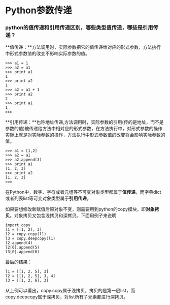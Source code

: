 # Python参数传递

### python的值传递和引用传递区别，哪些类型值传递，哪些是引用传递？

**值传递：**方法调用时，实际参数把它的值传递给对应的形式参数，方法执行中形式参数值的改变不影响实际参数的值。

```
>>> a1 = 1
>>> a2 = a1
>>> print a1
1
>>> print a2
1
>>> a2 = a1 + 1
>>> print a2
2
>>> print a1
1
>>> 
```

**引用传递：**也称地址传递,方法调用时，实际参数的引用(传的是地址，而不是参数的值)被传递给方法中相对应的形式参数，在方法执行中，对形式参数的操作实际上就是对实际参数的操作，方法执行中形式参数值的改变将会影响实际参数的值。

```
>>> a1 = [1,2]
>>> a2 = a1
>>> a2.append(3)
>>> print a1
[1, 2, 3]
>>> print a2
[1, 2, 3]
>>> 
```

在Python中，数字、字符或者元组等不可变对象类型都属于**值传递**，而字典dict或者列表list等可变对象类型属于**引用传递**。


如果要想修改新赋值后原对象不变，则需要用到python的copy模块，即**对象拷贝**。对象拷贝又包含浅拷贝和深拷贝。下面用例子来说明


```
import copy
l1 = [[1, 2], 3]
l2 = copy.copy(l1)
l3 = copy.deepcopy(l1)
l2.append(4)
l2[0].append(5)
l3[0].append(6)
```

最后的结果：

```
l1 = [[1, 2, 5], 3]
l2 = [[1, 2, 5], 3, 4]
l3 = [[1, 2, 6], 3]
```

从上例可以看出，copy.copy属于浅拷贝，拷贝的是第一层list，而copy.deepcopy属于深拷贝，对list所有子元素都进行深拷贝。